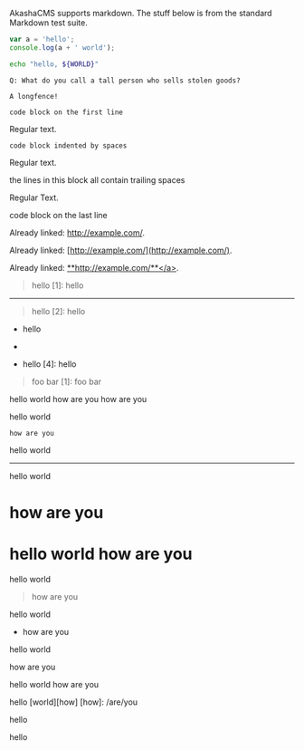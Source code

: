 
AkashaCMS supports markdown.  The stuff below is from the standard Markdown test suite.

``` js
var a = 'hello';
console.log(a + ' world');
```

~~~bash
echo "hello, ${WORLD}"
~~~

```````longfence
Q: What do you call a tall person who sells stolen goods?
```````

~~~~~~~~~~ ManyTildes
A longfence!
~~~~~~~~~~

	code block on the first line

Regular text.

    code block indented by spaces

Regular text.

the lines in this block
all contain trailing spaces

Regular Text.

code block on the last line

<p>Already linked: <a href="http://example.com/">http://example.com/</a>.</p>

Already linked: [http://example.com/](http://example.com/).

Already linked: <a href="http://example.com/">**http://example.com/**</a>.

> hello
> [1]: hello

* * *

> hello
[2]: hello


* hello
* [3]: hello


* hello
[4]: hello


> foo
> bar
[1]: foo
> bar

hello world
    how are you
    how are you

hello world
```
how are you
```

hello world
* * *

hello world
# how are you

hello world
how are you
===========

hello world
> how are you

hello world
* how are you

hello world
<div>how are you</div>

hello world
<span>how are you</span>

hello [world][how]
[how]: /are/you

<div>hello</div>

<span>hello</span>
